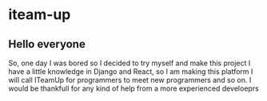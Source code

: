 # iteam-up
## Hello everyone

So, one day I was bored so I decided to try myself and make this project
I have a little knowledge in Django and React, so I am making this platform
I will call ITeamUp for programmers to meet new programmers and so on. I would be thankfull for any
kind of help from a more experienced develoeprs
